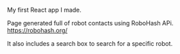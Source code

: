My first React app I made.

Page generated full of robot contacts using RoboHash APi.
https://robohash.org/

It also includes a search box to search for a specific robot.

